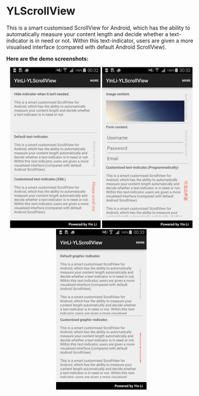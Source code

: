 # YLScrollView
This is a smart customised ScrollView for Android, which has the ability to automatically measure your content length and decide whether a text-indicator is in need or not. Within this text-indicator, users are given a more visualised interface (compared with default Android ScrollView).

<b>Here are the demo screenshots:</b>
<br/>
<p align="center">
<img src="./screenshot/sample_1.png" width="240" />
<img src="./screenshot/sample_2.png" width="240" />
<img src="./screenshot/sample_3.png" width="240" />
</p>


